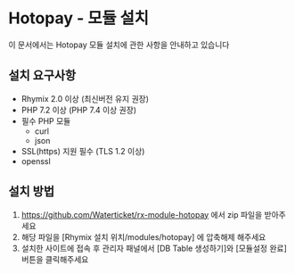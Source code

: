 # Hotopay - 모듈 설치

이 문서에서는 Hotopay 모듈 설치에 관한 사항을 안내하고 있습니다



## 설치 요구사항

- Rhymix 2.0 이상 (최신버전 유지 권장)
- PHP 7.2 이상 (PHP 7.4 이상 권장)
- 필수 PHP 모듈
  - curl
  - json
- SSL(https) 지원 필수 (TLS 1.2 이상)
- openssl



## 설치 방법

1. https://github.com/Waterticket/rx-module-hotopay 에서 zip 파일을 받아주세요
2. 해당 파일을 [Rhymix 설치 위치/modules/hotopay] 에 압축해제 해주세요
3. 설치한 사이트에 접속 후 관리자 패널에서 [DB Table 생성하기]와 [모듈설정 완료] 버튼을 클릭해주세요

